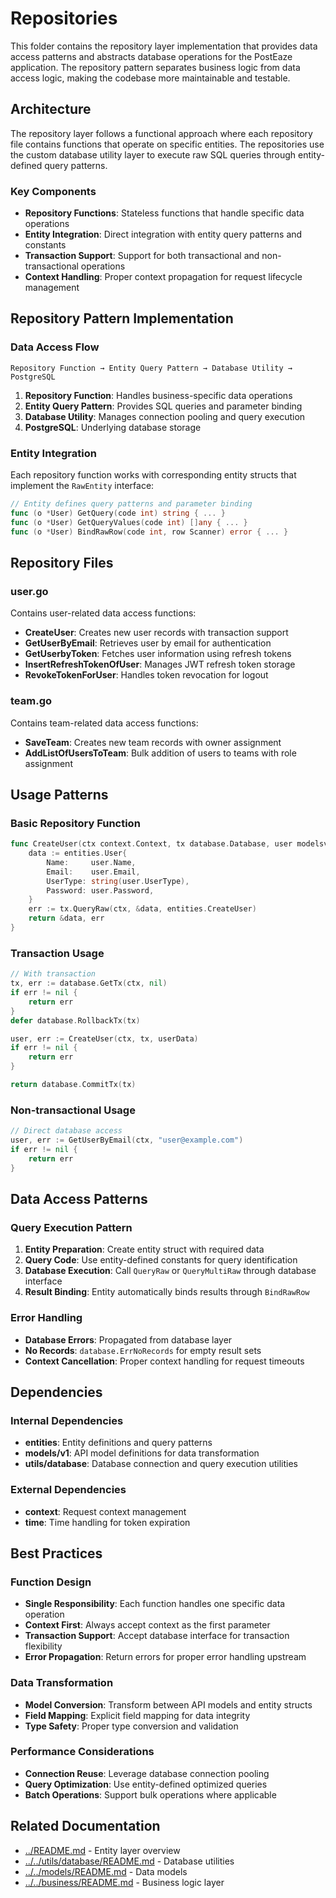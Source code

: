 # Repositories

This folder contains the repository layer implementation that provides data access patterns and abstracts database operations for the PostEaze application. The repository pattern separates business logic from data access logic, making the codebase more maintainable and testable.

## Architecture

The repository layer follows a functional approach where each repository file contains functions that operate on specific entities. The repositories use the custom database utility layer to execute raw SQL queries through entity-defined query patterns.

### Key Components

- **Repository Functions**: Stateless functions that handle specific data operations
- **Entity Integration**: Direct integration with entity query patterns and constants
- **Transaction Support**: Support for both transactional and non-transactional operations
- **Context Handling**: Proper context propagation for request lifecycle management

## Repository Pattern Implementation

### Data Access Flow

```
Repository Function → Entity Query Pattern → Database Utility → PostgreSQL
```

1. **Repository Function**: Handles business-specific data operations
2. **Entity Query Pattern**: Provides SQL queries and parameter binding
3. **Database Utility**: Manages connection pooling and query execution
4. **PostgreSQL**: Underlying database storage

### Entity Integration

Each repository function works with corresponding entity structs that implement the `RawEntity` interface:

```go
// Entity defines query patterns and parameter binding
func (o *User) GetQuery(code int) string { ... }
func (o *User) GetQueryValues(code int) []any { ... }
func (o *User) BindRawRow(code int, row Scanner) error { ... }
```

## Repository Files

### user.go
Contains user-related data access functions:

- **CreateUser**: Creates new user records with transaction support
- **GetUserByEmail**: Retrieves user by email for authentication
- **GetUserbyToken**: Fetches user information using refresh tokens
- **InsertRefreshTokenOfUser**: Manages JWT refresh token storage
- **RevokeTokenForUser**: Handles token revocation for logout

### team.go
Contains team-related data access functions:

- **SaveTeam**: Creates new team records with owner assignment
- **AddListOfUsersToTeam**: Bulk addition of users to teams with role assignment

## Usage Patterns

### Basic Repository Function

```go
func CreateUser(ctx context.Context, tx database.Database, user modelsv1.User) (*entities.User, error) {
    data := entities.User{
        Name:     user.Name,
        Email:    user.Email,
        UserType: string(user.UserType),
        Password: user.Password,
    }
    err := tx.QueryRaw(ctx, &data, entities.CreateUser)
    return &data, err
}
```

### Transaction Usage

```go
// With transaction
tx, err := database.GetTx(ctx, nil)
if err != nil {
    return err
}
defer database.RollbackTx(tx)

user, err := CreateUser(ctx, tx, userData)
if err != nil {
    return err
}

return database.CommitTx(tx)
```

### Non-transactional Usage

```go
// Direct database access
user, err := GetUserByEmail(ctx, "user@example.com")
if err != nil {
    return err
}
```

## Data Access Patterns

### Query Execution Pattern

1. **Entity Preparation**: Create entity struct with required data
2. **Query Code**: Use entity-defined constants for query identification
3. **Database Execution**: Call `QueryRaw` or `QueryMultiRaw` through database interface
4. **Result Binding**: Entity automatically binds results through `BindRawRow`

### Error Handling

- **Database Errors**: Propagated from database layer
- **No Records**: `database.ErrNoRecords` for empty result sets
- **Context Cancellation**: Proper context handling for request timeouts

## Dependencies

### Internal Dependencies
- **entities**: Entity definitions and query patterns
- **models/v1**: API model definitions for data transformation
- **utils/database**: Database connection and query execution utilities

### External Dependencies
- **context**: Request context management
- **time**: Time handling for token expiration

## Best Practices

### Function Design
- **Single Responsibility**: Each function handles one specific data operation
- **Context First**: Always accept context as the first parameter
- **Transaction Support**: Accept database interface for transaction flexibility
- **Error Propagation**: Return errors for proper error handling upstream

### Data Transformation
- **Model Conversion**: Transform between API models and entity structs
- **Field Mapping**: Explicit field mapping for data integrity
- **Type Safety**: Proper type conversion and validation

### Performance Considerations
- **Connection Reuse**: Leverage database connection pooling
- **Query Optimization**: Use entity-defined optimized queries
- **Batch Operations**: Support bulk operations where applicable

## Related Documentation

- [../README.md](../README.md) - Entity layer overview
- [../../utils/database/README.md](../../utils/database/README.md) - Database utilities
- [../../models/README.md](../../models/README.md) - Data models
- [../../business/README.md](../../business/README.md) - Business logic layer
